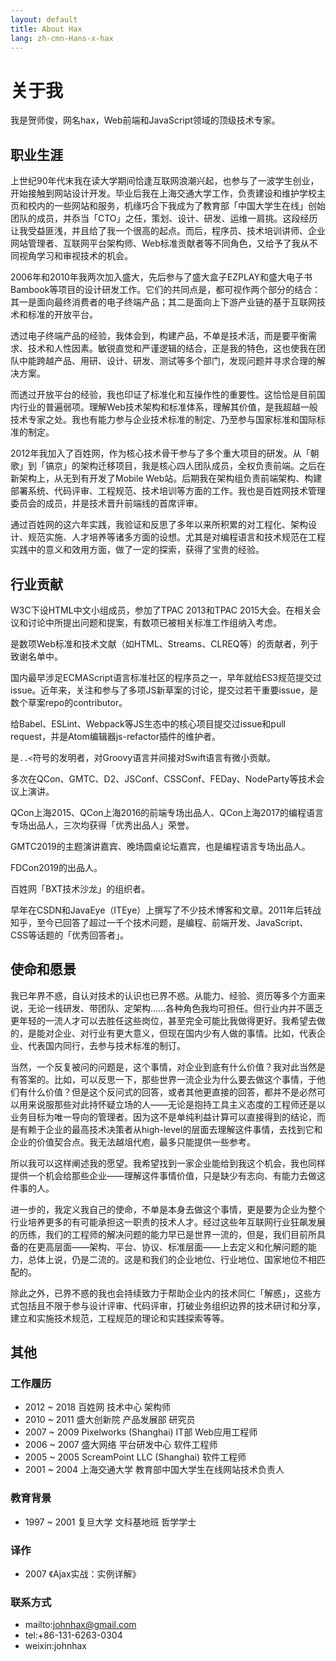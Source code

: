 ```yaml
---
layout: default
title: About Hax
lang: zh-cmn-Hans-x-hax
---
```



# 关于我

我是贺师俊，网名hax，Web前端和JavaScript领域的顶级技术专家。


## 职业生涯

上世纪90年代末我在读大学期间恰逢互联网浪潮兴起，也参与了一波学生创业，开始接触到网站设计开发。毕业后我在上海交通大学工作，负责建设和维护学校主页和校内的一些网站和服务，机缘巧合下我成为了教育部「中国大学生在线」创始团队的成员，并忝当「CTO」之任，策划、设计、研发、运维一肩挑。这段经历让我受益匪浅，并且给了我一个很高的起点。而后，程序员、技术培训讲师、企业网站管理者、互联网平台架构师、Web标准贡献者等不同角色，又给予了我从不同视角学习和审视技术的机会。

2006年和2010年我两次加入盛大，先后参与了盛大盒子EZPLAY和盛大电子书Bambook等项目的设计研发工作。它们的共同点是，都可视作两个部分的结合：其一是面向最终消费者的电子终端产品；其二是面向上下游产业链的基于互联网技术和标准的开放平台。

透过电子终端产品的经验，我体会到，构建产品，不单是技术活，而是要平衡需求、技术和人性因素。敏锐直觉和严谨逻辑的结合，正是我的特色，这也使我在团队中能跨越产品、用研、设计、研发、测试等多个部门，发现问题并寻求合理的解决方案。

而透过开放平台的经验，我也印证了标准化和互操作性的重要性。这恰恰是目前国内行业的普遍弱项。理解Web技术架构和标准体系，理解其价值，是我超越一般技术专家之处。我也有能力参与企业技术标准的制定、乃至参与国家标准和国际标准的制定。

2012年我加入了百姓网，作为核心技术骨干参与了多个重大项目的研发。从「朝歌」到「镐京」的架构迁移项目，我是核心四人团队成员，全权负责前端。之后在新架构上，从无到有开发了Mobile Web站。后期我在架构组负责前端架构、构建部署系统、代码评审、工程规范、技术培训等方面的工作。我也是百姓网技术管理委员会的成员，并是技术晋升前端线的首席评审。

通过百姓网的这六年实践，我验证和反思了多年以来所积累的对工程化、架构设计、规范实施、人才培养等诸多方面的设想。尤其是对编程语言和技术规范在工程实践中的意义和效用方面，做了一定的探索，获得了宝贵的经验。


## 行业贡献

W3C下设HTML中文小组成员，参加了TPAC 2013和TPAC 2015大会。在相关会议和讨论中所提出问题和提案，有数项已被相关标准工作组纳入考虑。

是数项Web标准和技术文献（如HTML、Streams、CLREQ等）的贡献者，列于致谢名单中。

国内最早涉足ECMAScript语言标准社区的程序员之一，早年就给ES3规范提交过issue。近年来，关注和参与了多项JS新草案的讨论，提交过若干重要issue，是数个草案repo的contributor。

给Babel、ESLint、Webpack等JS生态中的核心项目提交过issue和pull request，并是Atom编辑器js-refactor插件的维护者。

是`..<`符号的发明者，对Groovy语言并间接对Swift语言有微小贡献。

多次在QCon、GMTC、D2、JSConf、CSSConf、FEDay、NodeParty等技术会议上演讲。

QCon上海2015、QCon上海2016的前端专场出品人、QCon上海2017的编程语言专场出品人，三次均获得「优秀出品人」荣誉。

GMTC2019的主题演讲嘉宾、晚场圆桌论坛嘉宾，也是编程语言专场出品人。

FDCon2019的出品人。

百姓网「BXT技术沙龙」的组织者。

早年在CSDN和JavaEye（ITEye）上撰写了不少技术博客和文章。2011年后转战知乎，至今已回答了超过一千个技术问题，是编程、前端开发、JavaScript、CSS等话题的「优秀回答者」。


## 使命和愿景

我已年界不惑，自认对技术的认识也已界不惑。从能力、经验、资历等多个方面来说，无论一线研发、带团队、定架构……各种角色我均可担任。但行业内并不匮乏更年轻的一流人才可以去胜任这些岗位，甚至完全可能比我做得更好。我希望去做的，是能对企业、对行业有更大意义，但现在国内少有人做的事情。比如，代表企业、代表国内同行，去参与技术标准的制订。

当然，一个反复被问的问题是，这个事情，对企业到底有什么价值？我对此当然是有答案的。比如，可以反思一下，那些世界一流企业为什么要去做这个事情，于他们有什么价值？但是这个反问式的回答，或者其他更直接的回答，都并不是必然可以用来说服那些对此持怀疑立场的人——无论是抱持工具主义态度的工程师还是以业务目标为唯一导向的管理者。因为这不是单纯利益计算可以直接得到的结论，而是有赖于企业的最高技术决策者从high-level的层面去理解这件事情，去找到它和企业的价值契合点。我无法越俎代庖，最多只能提供一些参考。

所以我可以这样阐述我的愿望。我希望找到一家企业能给到我这个机会，我也同样提供一个机会给那些企业——理解这件事情价值，只是缺少有志向、有能力去做这件事的人。

进一步的，我定义我自己的使命，不单是本身去做这个事情，更是要为企业为整个行业培养更多的有可能承担这一职责的技术人才。经过这些年互联网行业狂飙发展的历练，我们的工程师的解决问题的能力早已是世界一流的，但是，我们目前所具备的在更高层面——架构、平台、协议、标准层面——上去定义和化解问题的能力，总体上说，仍是二流的。这是和我们的企业地位、行业地位、国家地位不相匹配的。

除此之外，已界不惑的我也会持续致力于帮助企业内的技术同仁「解惑」，这些方式包括且不限于参与设计评审、代码评审，打破业务组织边界的技术研讨和分享，建立和实施技术规范，工程规范的理论和实践探索等等。


## 其他

### 工作履历
- 2012 ~ 2018 百姓网 技术中心 架构师
- 2010 ~ 2011 盛大创新院 产品发展部 研究员
- 2007 ~ 2009 Pixelworks (Shanghai) IT部 Web应用工程师
- 2006 ~ 2007 盛大网络 平台研发中心 软件工程师
- 2005 ~ 2005 ScreamPoint LLC (Shanghai) 软件工程师
- 2001 ~ 2004 上海交通大学 教育部中国大学生在线网站技术负责人

### 教育背景
- 1997 ~ 2001 复旦大学 文科基地班 哲学学士

### 译作
- 2007 《Ajax实战：实例详解》

### 联系方式
- mailto:johnhax@gmail.com
- tel:+86-131-6263-0304
- weixin:johnhax
